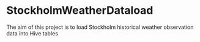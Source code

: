 # StockholmWeatherDataload
The aim of this project is to load Stockholm historical weather observation data into Hive tables
